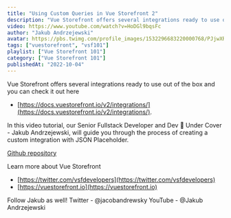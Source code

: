 ```yaml
---
title: "Using Custom Queries in Vue Storefront 2"
description: "Vue Storefront offers several integrations ready to use out of the box and you can check it out here."
video: https://www.youtube.com/watch?v=HoDGl9bqsFc
author: "Jakub Andrzejewski"
avatar: https://pbs.twimg.com/profile_images/1532296683220000768/PJjwXRBO_400x400.jpg
tags: ["vuestorefront", "vsf101"]
playlist: ["Vue Storefront 101"]
category: ["Vue Storefront 101"]
publishedAt: "2022-10-04"
---
```

Vue Storefront offers several integrations ready to use out of the box and you can check it out here

- [https://docs.vuestorefront.io/v2/integrations/](https://docs.vuestorefront.io/v2/integrations/).

In this video tutorial, our Senior Fullstack Developer and Dev 🥑 Under Cover - Jakub Andrzejewski, will guide you
through the process of creating a custom integration with JSON Placeholder.

[Github repository](https://github.com/Baroshem/vsf2-custom-integration-example/pull/2)

Learn more about Vue Storefront

- [https://twitter.com/vsfdevelopers](https://twitter.com/vsfdevelopers)
- [https://vuestorefront.io](https://vuestorefront.io)

Follow Jakub as well!
Twitter - @jacobandrewsky
YouTube - @Jakub Andrzejewski
